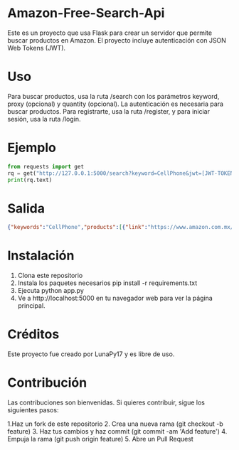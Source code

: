 Amazon-Free-Search-Api
=======
Este es un proyecto que usa Flask para crear un servidor que permite buscar productos en Amazon. El proyecto incluye autenticación con JSON Web Tokens (JWT).

# Uso
Para buscar productos, usa la ruta /search con los parámetros keyword, proxy (opcional) y quantity (opcional). La autenticación es necesaria para buscar productos. Para registrarte, usa la ruta /register, y para iniciar sesión, usa la ruta /login.

# Ejemplo

```python
from requests import get
rq = get("http://127.0.0.1:5000/search?keyword=CellPhone&jwt=[JWT-TOKEN]&quantity=1&proxy=8.8.8.8")
print(rq.text)
```
# Salida

```json
{"keywords":"CellPhone","products":[{"link":"https://www.amazon.com.mx/SAMSUNG-Electronics-Smartphone-Brightest-Processor/dp/B09MW17JQY/ref=sr_1_1?keywords=cell+phone&qid=1680734487&sr=8-1&ufe=app_do%3Aamzn1.fos.66c34496-0d28-4d73-a0a1-97a8d87ec0b2","name":"SAMSUNG Electronics Galaxy S22 Ultra Smartphone, Factory Unlocked Android Cell Phone, 512GB, 8K Camera & Video, Brightest Display, S Pen, Long Battery Life, Fast 4nm Processor, US Version, Burgundy","price":"$20,842.82","rating":"4.6 de 5 estrellas"}]}
```


# Instalación
1. Clona este repositorio
2. Instala los paquetes necesarios pip install -r requirements.txt
3. Ejecuta python app.py
4. Ve a http://localhost:5000 en tu navegador web para ver la página principal.

# Créditos
Este proyecto fue creado por LunaPy17 y es libre de uso.

# Contribución
Las contribuciones son bienvenidas. Si quieres contribuir, sigue los siguientes pasos:

1.Haz un fork de este repositorio
2. Crea una nueva rama (git checkout -b feature)
3. Haz tus cambios y haz commit (git commit -am 'Add feature')
4. Empuja la rama (git push origin feature)
5. Abre un Pull Request
